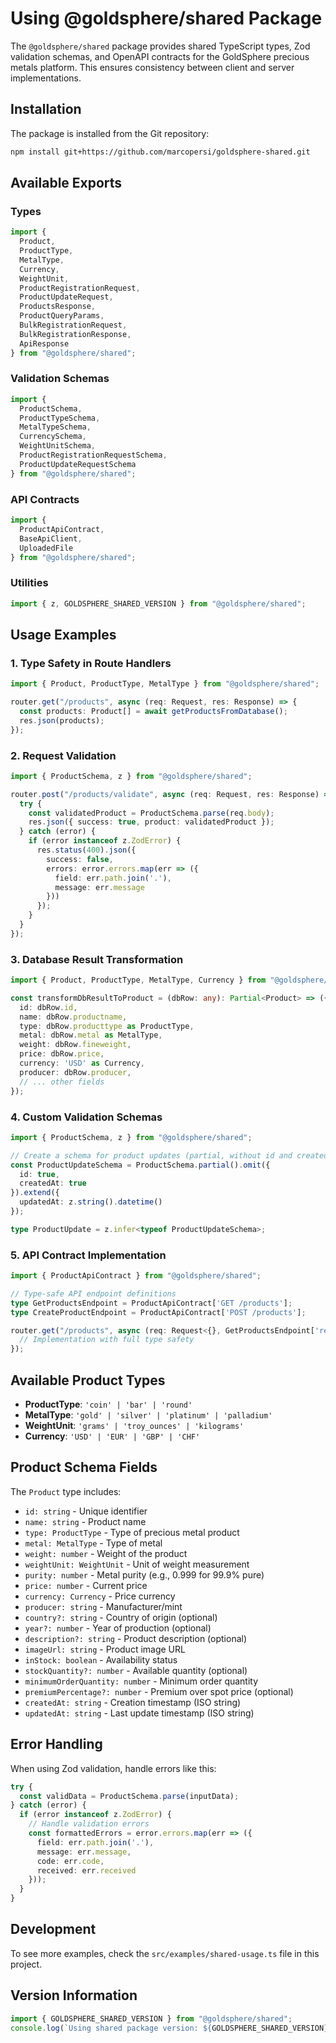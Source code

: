 # Using @goldsphere/shared Package

The `@goldsphere/shared` package provides shared TypeScript types, Zod validation schemas, and OpenAPI contracts for the GoldSphere precious metals platform. This ensures consistency between client and server implementations.

## Installation

The package is installed from the Git repository:

```bash
npm install git+https://github.com/marcopersi/goldsphere-shared.git
```

## Available Exports

### Types

```typescript
import { 
  Product, 
  ProductType, 
  MetalType, 
  Currency, 
  WeightUnit,
  ProductRegistrationRequest,
  ProductUpdateRequest,
  ProductsResponse,
  ProductQueryParams,
  BulkRegistrationRequest,
  BulkRegistrationResponse,
  ApiResponse
} from "@goldsphere/shared";
```

### Validation Schemas

```typescript
import { 
  ProductSchema,
  ProductTypeSchema,
  MetalTypeSchema,
  CurrencySchema,
  WeightUnitSchema,
  ProductRegistrationRequestSchema,
  ProductUpdateRequestSchema
} from "@goldsphere/shared";
```

### API Contracts

```typescript
import { 
  ProductApiContract,
  BaseApiClient,
  UploadedFile
} from "@goldsphere/shared";
```

### Utilities

```typescript
import { z, GOLDSPHERE_SHARED_VERSION } from "@goldsphere/shared";
```

## Usage Examples

### 1. Type Safety in Route Handlers

```typescript
import { Product, ProductType, MetalType } from "@goldsphere/shared";

router.get("/products", async (req: Request, res: Response) => {
  const products: Product[] = await getProductsFromDatabase();
  res.json(products);
});
```

### 2. Request Validation

```typescript
import { ProductSchema, z } from "@goldsphere/shared";

router.post("/products/validate", async (req: Request, res: Response) => {
  try {
    const validatedProduct = ProductSchema.parse(req.body);
    res.json({ success: true, product: validatedProduct });
  } catch (error) {
    if (error instanceof z.ZodError) {
      res.status(400).json({
        success: false,
        errors: error.errors.map(err => ({
          field: err.path.join('.'),
          message: err.message
        }))
      });
    }
  }
});
```

### 3. Database Result Transformation

```typescript
import { Product, ProductType, MetalType, Currency } from "@goldsphere/shared";

const transformDbResultToProduct = (dbRow: any): Partial<Product> => ({
  id: dbRow.id,
  name: dbRow.productname,
  type: dbRow.producttype as ProductType,
  metal: dbRow.metal as MetalType,
  weight: dbRow.fineweight,
  price: dbRow.price,
  currency: 'USD' as Currency,
  producer: dbRow.producer,
  // ... other fields
});
```

### 4. Custom Validation Schemas

```typescript
import { ProductSchema, z } from "@goldsphere/shared";

// Create a schema for product updates (partial, without id and createdAt)
const ProductUpdateSchema = ProductSchema.partial().omit({ 
  id: true, 
  createdAt: true 
}).extend({
  updatedAt: z.string().datetime()
});

type ProductUpdate = z.infer<typeof ProductUpdateSchema>;
```

### 5. API Contract Implementation

```typescript
import { ProductApiContract } from "@goldsphere/shared";

// Type-safe API endpoint definitions
type GetProductsEndpoint = ProductApiContract['GET /products'];
type CreateProductEndpoint = ProductApiContract['POST /products'];

router.get("/products", async (req: Request<{}, GetProductsEndpoint['response'], {}, GetProductsEndpoint['query']>, res: Response<GetProductsEndpoint['response']>) => {
  // Implementation with full type safety
});
```

## Available Product Types

- **ProductType**: `'coin' | 'bar' | 'round'`
- **MetalType**: `'gold' | 'silver' | 'platinum' | 'palladium'`
- **WeightUnit**: `'grams' | 'troy_ounces' | 'kilograms'`
- **Currency**: `'USD' | 'EUR' | 'GBP' | 'CHF'`

## Product Schema Fields

The `Product` type includes:

- `id: string` - Unique identifier
- `name: string` - Product name
- `type: ProductType` - Type of precious metal product
- `metal: MetalType` - Type of metal
- `weight: number` - Weight of the product
- `weightUnit: WeightUnit` - Unit of weight measurement
- `purity: number` - Metal purity (e.g., 0.999 for 99.9% pure)
- `price: number` - Current price
- `currency: Currency` - Price currency
- `producer: string` - Manufacturer/mint
- `country?: string` - Country of origin (optional)
- `year?: number` - Year of production (optional)
- `description?: string` - Product description (optional)
- `imageUrl: string` - Product image URL
- `inStock: boolean` - Availability status
- `stockQuantity?: number` - Available quantity (optional)
- `minimumOrderQuantity: number` - Minimum order quantity
- `premiumPercentage?: number` - Premium over spot price (optional)
- `createdAt: string` - Creation timestamp (ISO string)
- `updatedAt: string` - Last update timestamp (ISO string)

## Error Handling

When using Zod validation, handle errors like this:

```typescript
try {
  const validData = ProductSchema.parse(inputData);
} catch (error) {
  if (error instanceof z.ZodError) {
    // Handle validation errors
    const formattedErrors = error.errors.map(err => ({
      field: err.path.join('.'),
      message: err.message,
      code: err.code,
      received: err.received
    }));
  }
}
```

## Development

To see more examples, check the `src/examples/shared-usage.ts` file in this project.

## Version Information

```typescript
import { GOLDSPHERE_SHARED_VERSION } from "@goldsphere/shared";
console.log(`Using shared package version: ${GOLDSPHERE_SHARED_VERSION}`);
```

